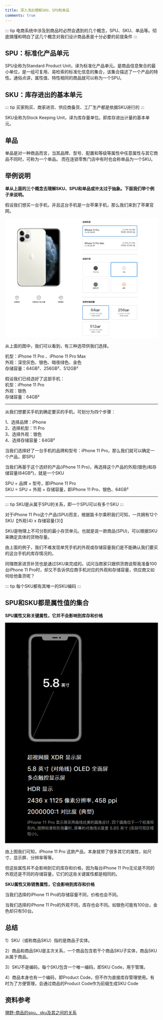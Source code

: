 ```yaml
---
title: 深入浅出理解SKU、SPU和单品
comments: true
---
```


::: tip
电商系统中涉及到商品时必然会遇到的几个概念，SPU、SKU、单品等。彻底搞懂和明白了这几个概念对我们设计商品表是十分必要的前提条件
:::

## SPU：标准化产品单元

SPU全称为Standard Product Unit，译为标准化产品单元。是商品信息聚合的最小单位，是一组可复用、易检索的标准化信息的集合，该集合描述了一个产品的特性。通俗点讲，属性值、特性相同的商品就可以称为一个SPU。

## SKU：库存进出的基本单元

::: tip
买家购买、商家进货、供应商备货、工厂生产都是依据SKU进行的
:::

SKU全称为Stock Keeping Unit，译为库存量单位。即库存进出计量的基本单元。

## 单品

单品是对一种商品而言，当其品牌、型号、配置和等级等属性中任意属性与其它商品不同时，可称为一个单品。
而在连锁零售门店中有时也会称单品为一个SKU。

## 举例说明

**单从上面的三个概念去理解SKU、SPU和单品或许太过于抽象。下面我们举个例子来说明。**

假设我们想买一台手机，并且这台手机是一台苹果手机，那么我们来到了苹果官网。

![SKU-iPhone](./imgs/SKU-iPhone.png)

从上面的图中，我们可以看到，有三种选项供我们选择。

机型：iPhone 11 Pro 、iPhone 11 Pro Max  
外观：深空灰色、银色、暗夜绿色、金色  
存储容量：64GB²、256GB²、512GB²  

假设我们已经选好了这部手机：  
机型：iPhone 11 Pro  
外观：银色  
存储容量：64GB²  

---

从我们想要买手机到确定要买的手机，可划分为四个步骤：

1、选择品牌：iPhone  
2、选择机型：11 Pro  
3、选择外观：银色  
4、选择存储容量：64GB²

当我们选择好了一台手机的品牌和型号：iPhone 11 Pro，那么我们就可以确定一个产品，即SPU

当我们再基于这个选好的产品(iPhone 11 Pro)，再选择这个产品的外观(银色)和存储容量(64GB²)，就是一个SKU

SPU = 品牌 + 型号，即iPhone 11 Pro  
SKU = SPU + 外观 + 存储容量，即iPhone 11 Pro、银色、64GB²  

---

::: tip
SKU是从属于SPU的关系，即一个SPU可以有多个SKU
:::

对于iPhone 11 Pro这个产品(SPU)而言，根据笛卡尔乘积我们可知，一共拥有12个SKU【外观{4} x 存储容量{3}】

SKU是物理上不可分割的最小存货单元。也就是说一款商品(SPU)，可以根据SKU来确定具体的货物存量。

由上面的例子，我们不难发现单凭手机的外观或存储容量我们是不能确认我们要买的这台手机的库存情况的。

同理商家进货补货也是通过SKU来完成的。试问当商家只跟供货商说帮我准备100台iPhone 11 Pro时，却又不告诉供应商手机对应的外观和存储容量，供应商又如何给他备货呢？

::: tip
每个SKU都有其唯一的SKU编码
:::

## SPU和SKU都是属性值的集合

**SPU属性又称关键属性，它并不会影响到库存和价格**

![SKU-iPhone-02](./imgs/SKU-iPhone-02.png)

由上图我们可知，iPhone 11 Pro 这款产品，本身就带了很多其它的属性，如尺寸、显示屏、分辨率等等。

但这些属性并不会影响到它的库存和价格，因为每台iPhone 11 Pro无论是不同的外观还是不同的存储容量，它们的这些关键属性都是相同的。

**SKU属性又称销售属性，它会影响到库存和价格**

当我们选择的iPhone 11 Pro的存储容量不同，价格也会不同。

当我们选择的iPhone 11 Pro的外观不同，库存也会不同。如银色可能有100台，金色却只有50台。

## 总结

1）SKU（或称商品SKU）指的是商品子实体。
 
2）商品和商品SKU是主次关系，一个商品包含若干个商品SKU子实体，商品SKU从属于商品。
 
3）SKU不是编码，每个SKU包含一个唯一编码，即SKU Code，用于管理。
 
4）商品本身也有一个编码，即Product Code，但不作为直接库存管理使用。有时为了方便管理，会通过商品的Product Code作为前缀生成SKU Code

## 资料参考

[翎野-商品的spu、sku及其之间的关系](https://www.cnblogs.com/lingyejun/p/9569563.html)
